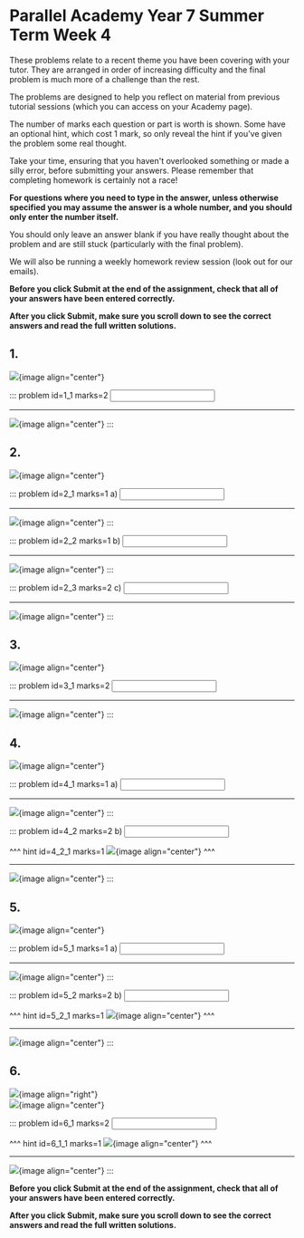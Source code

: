 # Parallel Academy Year 7 Summer Term Week 4

These problems relate to a recent theme you have been covering with your tutor. They are arranged in order of increasing difficulty and the final problem is much more of a challenge than the rest.  

The problems are designed to help you reflect on material from previous tutorial sessions (which you can access on your Academy page).  

The number of marks each question or part is worth is shown. Some have an optional hint, which cost 1 mark, so only reveal the hint if you’ve given the problem some real thought.   

Take your time, ensuring that you haven't overlooked something or made a silly error, before submitting your answers. Please remember that completing homework is certainly not a race!  

**For questions where you need to type in the answer, unless otherwise specified you may assume the answer is a whole number, and you should only enter the number itself.**  

You should only leave an answer blank if you have really thought about the problem and are still stuck (particularly with the final problem).  

We will also be running a weekly homework review session (look out for our emails).  

**Before you click Submit at the end of the assignment, check that all of your answers have been entered correctly.** 
  
**After you click Submit, make sure you scroll down to see the correct answers and read the full written solutions.**  


## 1.	
![](/resources/academy-5-week-5/q1.png){image align="center"}  

::: problem id=1_1 marks=2
<input type="number" solution="3"/>  

---

![](/resources/academy-5-week-5/s1.png){image align="center"}
:::  


## 2.
![](/resources/academy-5-week-5/q2.png){image align="center"}  

::: problem id=2_1 marks=1
a) <input type="number" solution="10"/>  

---

![](/resources/academy-5-week-5/s2a.png){image align="center"}
:::  

::: problem id=2_2 marks=1
b) <input type="number" solution="11"/>  

---

![](/resources/academy-5-week-5/s2b.png){image align="center"}
::: 

::: problem id=2_3 marks=2
c) <input type="number" solution="9"/>  

---

![](/resources/academy-5-week-5/s2c.png){image align="center"}
::: 


## 3.
![](/resources/academy-5-week-5/q3.png){image align="center"}  

::: problem id=3_1 marks=2
<input type="number" solution="30"/>  

---

![](/resources/academy-5-week-5/s3.png){image align="center"}
:::  


## 4.
![](/resources/academy-5-week-5/q4.png){image align="center"}  

::: problem id=4_1 marks=1
a) <input type="number" solution="60"/>  

---

![](/resources/academy-5-week-5/s4a.png){image align="center"}
::: 

::: problem id=4_2 marks=2
b) <input type="number" solution="40"/>  

^^^ hint id=4_2_1 marks=1
![](/resources/academy-5-week-5/h4b.png){image align="center"} 
^^^  

---

![](/resources/academy-5-week-5/s4b.png){image align="center"}
:::  


## 5.
![](/resources/academy-5-week-5/q5.png){image align="center"}  

::: problem id=5_1 marks=1
a) <input type="number" solution="50"/>  

---

![](/resources/academy-5-week-5/s5a.png){image align="center"}
::: 

::: problem id=5_2 marks=2
b) <input type="number" solution="12"/>  

^^^ hint id=5_2_1 marks=1
![](/resources/academy-5-week-5/h5b.png){image align="center"} 
^^^  

---

![](/resources/academy-5-week-5/s5b.png){image align="center"}
::: 

## 6.
![](/resources/academy-4-week-2/4-skull.png){image align="right"}  
![](/resources/academy-5-week-5/q6.png){image align="center"}  
 
::: problem id=6_1 marks=2
<input type="number" solution="40"/>  

^^^ hint id=6_1_1 marks=1
![](/resources/academy-5-week-5/h6.png){image align="center"} 
^^^  

---

![](/resources/academy-5-week-5/s6.png){image align="center"}
:::   

**Before you click Submit at the end of the assignment, check that all of your answers have been entered correctly.** 
  
**After you click Submit, make sure you scroll down to see the correct answers and read the full written solutions.**  